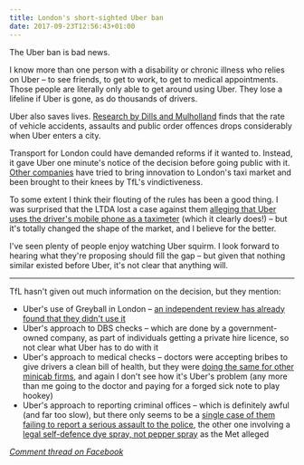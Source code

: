 ```yaml
---
title: London's short-sighted Uber ban
date: 2017-09-23T12:56:43+01:00
---
```


The Uber ban is bad news.

I know more than one person with a disability or chronic illness who relies on Uber – to see friends, to get to work, to get to medical appointments. Those people are literally only able to get around using Uber. They lose a lifeline if Uber is gone, as do thousands of drivers.

Uber also saves lives. [Research by Dills and Mulholland](https://papers.ssrn.com/sol3/papers.cfm?abstract_id=2783797) finds that the rate of vehicle accidents, assaults and public order offences drops considerably when Uber enters a city.

Transport for London could have demanded reforms if it wanted to. Instead, it gave Uber one minute's notice of the decision before going public with it. [Other companies](https://blog.taxify.eu/2017/09/bringing-fairer-ride-hailing-to-london/) have tried to bring innovation to London's taxi market and been brought to their knees by TfL's vindictiveness.

To some extent I think their flouting of the rules has been a good thing. I was surprised that the LTDA lost a case against them [alleging that Uber uses the driver's mobile phone as a taximeter](http://www.telegraph.co.uk/finance/newsbysector/transport/11935513/uber-minicabs-high-court-ruling-victory-london.html) (which it clearly does!) – but it's totally changed the shape of the market, and I believe for the better.

I've seen plenty of people enjoy watching Uber squirm. I look forward to hearing what they're proposing should fill the gap – but given that nothing similar existed before Uber, it's not clear that anything will.

***

TfL hasn't given out much information on the decision, but they mention:

- Uber's use of Greyball in London – [an independent review has already found that they didn't use it](http://uk.businessinsider.com/uber-exec-we-didnt-use-greyball-to-evade-uk-regulators-2017-9)
- Uber's approach to DBS checks – which are done by a government-owned company, as part of individuals getting a private hire licence, so not clear what Uber has to do with it
- Uber's approach to medical checks – doctors were accepting bribes to give drivers a clean bill of health, but they were [doing the same for other minicab firms](https://www.thesun.co.uk/news/1897962/investigation-reveals-dodgy-gps-getting-cash-to-help-minicab-and-uber-drivers-fake-medical-test-over-fitness-to-drive/), and again I don't see how it's Uber's problem (any more than me going to the doctor and paying for a forged sick note to play hookey)
- Uber's approach to reporting criminal offices – which is definitely awful (and far too slow), but there only seems to be a [single case of them failing to report a serious assault to the police](http://uk.businessinsider.com/met-police-letter-uber-doesnt-report-serious-crimes-2017-8), the other one involving a [legal self-defence dye spray, not pepper spray](https://www.theguardian.com/technology/2017/aug/13/uber-failing-to-report-sex-attacks-by-drivers-says-met-police) as the Met alleged 

_[Comment thread on Facebook](https://www.facebook.com/henryaj/posts/10159306996740371?pnref=story)_

